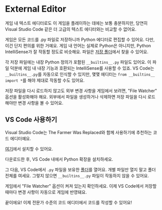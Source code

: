 # External Editor
게임 내 텍스트 에디터로도 이 게임을 플레이하는 데에는 보통 충분하지만, 당연히 Visual Studio Code 같은 더 고급의 텍스트 에디터와는 비교할 수 없어요.

게임은 모든 코드를 .py 파일로 저장하니까 Python 에디터로 편집할 수 있어요. 다만, 이건 단지 편의를 위한 거예요. 게임 내 언어는 실제로 Python은 아니지만, Python IntelliSense가 잘 작동할 정도로 비슷해요.
파일은 [저장 폴더](persistent_data_path/Saves)에서 찾을 수 있어요.

각 저장 파일에는 내장 Python 정의가 포함된 `__builtins__.py` 파일도 있어요. 이 파일 덕분에 게임 내 내장 기능과 호환되는 IntelliSense를 사용할 수 있죠. VS Code는 `__builtins__.py`를 자동으로 인식할 수 있지만, 몇몇 에디터는 `from __builtins__ import *`를 해야 제대로 작동할 수도 있어요.

저장 파일을 다시 로드하지 않고도 외부 변경 사항을 게임에서 보려면, "File Watcher" 옵션을 활성화해야 해요. 외부에서 파일을 생성하거나 삭제하면 저장 파일을 다시 로드해야만 변경 사항을 볼 수 있어요.

## VS Code 사용하기
Visual Studio Code는 The Farmer Was Replaced와 함께 사용하기에 추천하는 코드 에디터예요.

[여기](https://code.visualstudio.com/download)에서 설치할 수 있어요.

다운로드한 후, VS Code 내에서 Python 확장을 설치하세요.

그 다음, VS Code에서 `.py` 파일을 보유한 [폴더](persistent_data_path/Saves)를 열어요. 개별 파일만 열지 말고 폴더 전체를 여세요. 그렇지 않으면 `__builtins__.py` 파일이 작동하지 않을 수 있어요.

게임에서 "File Watcher" 옵션이 켜져 있는지 확인하세요. 이제 VS Code에서 저장할 때마다 변경 사항이 자동으로 게임에 반영돼요.

끝이에요! 이제 전문가 수준의 코드 에디터에서 코드를 작성할 수 있어요!